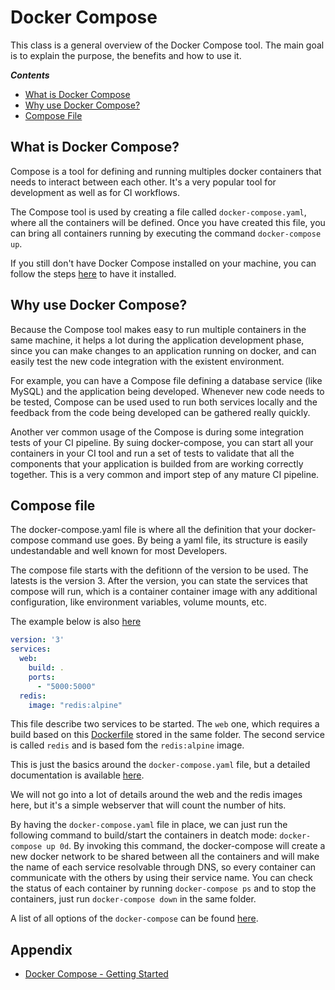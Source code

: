# Docker Compose
This class is a general overview of the Docker Compose tool.
The main goal is to explain the purpose, the benefits and how to use it.

***Contents***
- [What is Docker Compose](#what-is-docker-compose)
- [Why use Docker Compose?](#why-use-docker-compose)
- [Compose File](#compose-file)


## What is Docker Compose?
Compose is a tool for defining and running multiples docker containers that needs to interact between each other. It's a very popular tool for development as well as for CI workflows.

The Compose tool is used by creating a file called `docker-compose.yaml`, where all the containers will be defined. Once you have created this file, you can bring all containers running by executing the command `docker-compose up`.

If you still don't have Docker Compose installed on your machine, you can follow the steps [here](https://docs.docker.com/compose/install/) to have it installed. 

## Why use Docker Compose?
Because the Compose tool makes easy to run multiple containers in the same machine, it helps a lot during the application development phase, since you can make changes to an application running on docker, and can easily test the new code integration with the existent environment. 

For example, you can have a Compose file defining a database service (like MySQL) and the application being developed. Whenever new code needs to be tested, Compose can be used used to run both services locally and the feedback from the code being developed can be gathered really quickly.

Another ver common usage of the Compose is during some integration tests of your CI pipeline. By suing docker-compose, you can start all your containers in your CI tool and run a set of tests to validate that all the components that your application is builded from are working correctly together. This is a very common and import step of any mature CI pipeline.

## Compose file
The docker-compose.yaml file is where all the definition that your docker-compose command use goes. By being a yaml file, its structure is easily undestandable and well known for most Developers.

The compose file starts with the defitionn of the version to be used. The latests is the version 3. After the version, you can state the services that compose will run, which is a container container image with any additional configuration, like environment variables, volume mounts, etc.

The example below is also [here](artifacts/class/docker-compose.yaml)

```docker-file.yaml
version: '3'
services:
  web:
    build: .
    ports:
      - "5000:5000"
  redis:
    image: "redis:alpine"
```

This file describe two services to be started. The `web` one, which requires a build based on this [Dockerfile](artifacts/class/Dockerfile) stored in the same folder. The second service is called `redis` and is based fom the `redis:alpine` image.

This is just the basics around the `docker-compose.yaml` file, but a detailed documentation is available [here](https://docs.docker.com/compose/compose-file/).

We will not go into a lot of details around the web and the redis images here, but it's a simple webserver that will count the number of hits.

By having the `docker-compose.yaml` file in place, we can just run the following command to build/start the containers in deatch mode: `docker-compose up 0d`. By invoking this command, the docker-compose will create a new docker network to be shared between all the containers and will make the name of each service resolvable through DNS, so every container can communicate with the others by using their service name. You can check the status of each container by running `docker-compose ps` and to stop the containers, just run `docker-compose down` in the same folder.

A list of all options of the `docker-compose` can be found [here](https://docs.docker.com/compose/reference/).

## Appendix
- [Docker Compose - Getting Started](https://docs.docker.com/compose/gettingstarted/)
